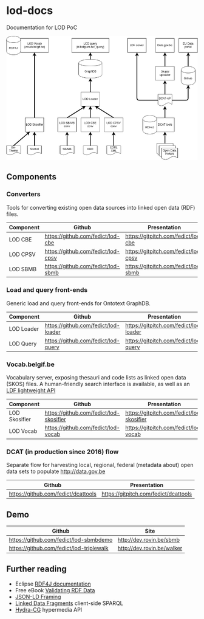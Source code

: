 # lod-docs
Documentation for LOD PoC

![Overview](LOD_Flows.png)

## Components

### Converters

Tools for converting existing open data sources into linked open data (RDF) files.

|Component|Github|Presentation|
|---------|------|------------|
|LOD CBE|https://github.com/fedict/lod-cbe|https://gitpitch.com/fedict/lod-cbe|
|LOD CPSV|https://github.com/fedict/lod-cpsv|https://gitpitch.com/fedict/lod-cpsv|
|LOD SBMB|https://github.com/fedict/lod-sbmb|https://gitpitch.com/fedict/lod-sbmb|


### Load and query front-ends

Generic load and query front-ends for Ontotext GraphDB.

|Component|Github|Presentation|
|---------|------|------------|
|LOD Loader|https://github.com/fedict/lod-loader|https://gitpitch.com/fedict/lod-loader|
|LOD Query|https://github.com/fedict/lod-query|https://gitpitch.com/fedict/lod-query|

### Vocab.belgif.be

Vocabulary server, exposing thesauri and code lists as linked open data (SKOS) files.
A human-friendly search interface is available, as well as an [LDF lightweight API](http://linkeddatafragments.org/software/)

|Component|Github|Presentation|
|---------|------|------------|
|LOD Skosifier|https://github.com/fedict/lod-skosifier|https://gitpitch.com/fedict/lod-skosifier|
|LOD Vocab|https://github.com/fedict/lod-vocab|https://gitpitch.com/fedict/lod-vocab|

### DCAT (in production since 2016) flow

Separate flow for harvesting local, regional, federal (metadata about) open data sets to populate http://data.gov.be

|Github|Presentation|
|------|------------|
|https://github.com/fedict/dcattools|https://gitpitch.com/fedict/dcattools|

## Demo

|Github|Site|
|------|------------|
|https://github.com/fedict/lod-sbmbdemo|http://dev.rovin.be/sbmb|
|https://github.com/fedict/lod-triplewalk|http://dev.rovin.be/walker|


## Further reading

- Eclipse [RDF4J documentation](http://docs.rdf4j.org/)
- Free eBook [Validating RDF Data](http://book.validatingrdf.com/)
- [JSON-LD Framing](https://json-ld.org/spec/latest/json-ld-framing/)
- [Linked Data Fragments](http://linkeddatafragments.org/) client-side SPARQL 
- [Hydra-CG](http://www.hydra-cg.com/) hypermedia API
